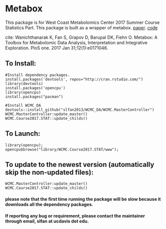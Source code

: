 # Metabox
This package is for West Coast Metabolomics Center 2017 Summer Course Statistics Part.
This package is built as a wrapper of metabox. [paper](http://journals.plos.org/plosone/article?id=10.1371/journal.pone.0171046). [code](https://github.com/kwanjeeraw/metabox)

cite:
Wanichthanarak K, Fan S, Grapov D, Barupal DK, Fiehn O. Metabox: A Toolbox for Metabolomic Data Analysis, Interpretation and Integrative Exploration. PloS one. 2017 Jan 31;12(1):e0171046.

## To Install:
```
#Install dependency packages.
install.packages('devtools', repos="http://cran.rstudio.com/")
library(devtools)
install.packages('opencpu')
library(opencpu)
install.packages("pacman")

#Install WCMC_DA
devtools::install_github("slfan2013/WCMC_DA/WCMC.MasterController")
WCMC.MasterController:update_master()
WCMC.Course2017.STAT::update_childs()
```

## To Launch:
```
library(opencpu);
opencpu$browse("library/WCMC.Course2017.STAT/www");
```

## To update to the newest version (automatically skip the non-updated files): 
```
WCMC.MasterController:update_master()
WCMC.Course2017.STAT::update_childs()
```

#### please note that the first time running the package will be slow because it downloads all the dependency packages. 
#### If reporting any bug or requirement, please contact the maintainer through email, slfan at ucdavis dot edu.

